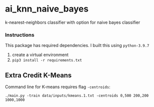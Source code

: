 # ai_knn_naive_bayes
k-nearest-neighbors classifier with option for naive bayes classifier


### Instructions

This package has required dependencies. I built this using `python-3.9.7`

1. create a virtual environment
2. `pip3 install -r requirements.txt`


## Extra Credit K-Means

Command line for K-means requires flag `-centroids`:

`./main.py -train data/inputs/kmeans.1.txt -centroids 0,500 200,200 1000,1000`

